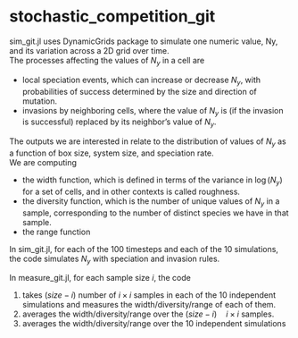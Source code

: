 # stochastic_competition_git
sim_git.jl uses DynamicGrids package to simulate one numeric value, Ny, and its variation across a 2D grid over time. <br />
The processes affecting the values of $N_y$ in a cell are <br />
* local speciation events, which can increase or decrease $N_y$, with probabilities of success determined by the size and direction of mutation. <br />
* invasions by neighboring cells, where the value of $N_y$ is (if the invasion is successful) replaced by its neighbor’s value of $N_y$. <br />


The outputs we are interested in relate to the distribution of values of $N_y$ as a function of box size, system size, and speciation rate. <br />
We are computing
* the width function, which is defined in terms of the variance in $\log(N_y)$ for a set of cells, and in other contexts is called roughness.
* the diversity function, which is the number of unique values of $N_y$ in a sample, corresponding to the number of distinct species we have in that sample.
* the range function

In sim_git.jl, for each of the 100 timesteps and each of the 10 simulations, the code simulates $N_y$ with speciation and invasion rules.

In measure_git.jl, for each sample size $i$, the code
1. takes $(size-i)$ number of $i\times i$ samples in each of the 10 independent simulations and measures the width/diversity/range of each of them.
2. averages the width/diversity/range over the $(size-i)\quad i\times i$ samples.
3. averages the width/diversity/range over the 10 independent simulations